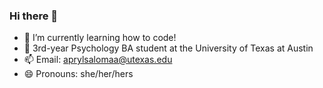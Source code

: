 ### Hi there 👋

- 🔭 I’m currently learning how to code!
- 🌱 3rd-year Psychology BA student at the University of Texas at Austin
- 📫 Email: aprylsalomaa@utexas.edu
- 😄 Pronouns: she/her/hers

<!--
**apryls/apryls** is a ✨ _special_ ✨ repository because its `README.md` (this file) appears on your GitHub profile.

- 🔭 I’m currently learning how to code
- 🌱 3rd-year Psychology BA student at the University of Texas at Austin
- 👯 I’m looking to collaborate on ...
- 🤔 I’m looking for help with ...
- 💬 Ask me about ...
- 📫 Email: aprylsalomaa@utexas.edu
- 😄 Pronouns: she/her/hers
- ⚡ Fun fact: ...

[![Apryl's GitHub stats](https://github-readme-stats.vercel.app/api?username=apryls)](https://github.com/apryls/github-readme-stats)


-->
